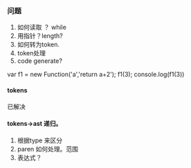 ### 问题
1. 如何读取 ？ while
2. 用指针？length?
3. 如何转为token.
4. token处理
5. code generate?

var f1 = new Function('a','return a+2');
f1(3);
console.log(f1(3))

#### tokens
已解决

#### tokens->ast 递归。
1. 根据type 来区分
2. paren 如何处理。范围
3. 表达式？
